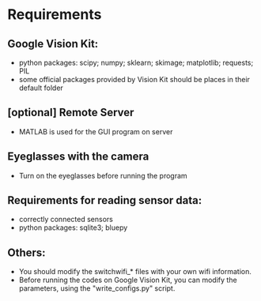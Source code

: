 # Requirements
## Google Vision Kit:
- python packages: scipy; numpy; sklearn; skimage; matplotlib; requests; PIL 
- some official packages provided by Vision Kit should be places in their default folder

## [optional] Remote Server
- MATLAB is used for the GUI program on server

## Eyeglasses with the camera
- Turn on the eyeglasses before running the program

## Requirements for reading sensor data:
- correctly connected sensors
- python packages: sqlite3; bluepy

## Others:
- You should modify the switchwifi_* files with your own wifi information.
- Before running the codes on Google Vision Kit, you can modify the parameters, using the "write_configs.py" script.


